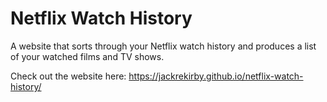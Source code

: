 # Netflix Watch History

A website that sorts through your Netflix watch history and produces a list of your watched films and TV shows.

Check out the website here: https://jackrekirby.github.io/netflix-watch-history/
